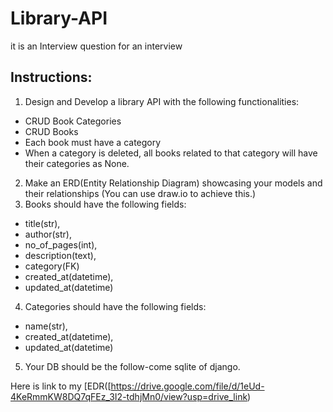 # Library-API
it is an Interview question for an interview 

## Instructions:
1. Design and Develop a library API with the following functionalities:
- CRUD Book Categories
- CRUD Books
- Each book must have a category
- When a category is deleted, all books related to that category will have their categories as None.

2. Make an ERD(Entity Relationship Diagram) showcasing your models and their relationships (You can use draw.io to achieve this.)
3. Books should have the following fields:
- title(str),
- author(str),
- no_of_pages(int),
- description(text),
- category(FK)
- created_at(datetime),
- updated_at(datetime)
  
4. Categories should have the following fields:
- name(str),
- created_at(datetime),
- updated_at(datetime)
5. Your DB should be the follow-come sqlite of django.


Here is link to my [EDR([https://drive.google.com/file/d/1eUd-4KeRmmKW8DQ7qFEz_3I2-tdhjMn0/view?usp=drive_link)
